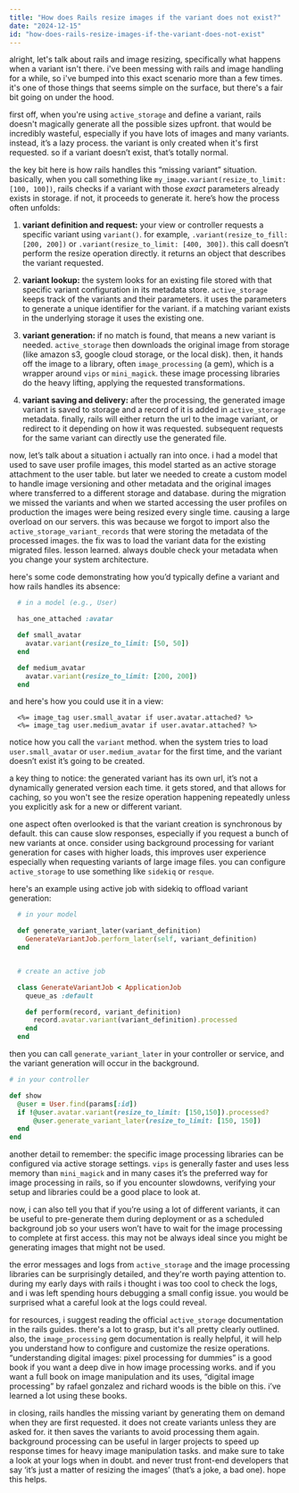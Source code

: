 ```yaml
---
title: "How does Rails resize images if the variant does not exist?"
date: "2024-12-15"
id: "how-does-rails-resize-images-if-the-variant-does-not-exist"
---
```


alright, let's talk about rails and image resizing, specifically what happens when a variant isn't there. i've been messing with rails and image handling for a while, so i've bumped into this exact scenario more than a few times. it's one of those things that seems simple on the surface, but there's a fair bit going on under the hood.

first off, when you're using `active_storage` and define a variant, rails doesn't magically generate all the possible sizes upfront. that would be incredibly wasteful, especially if you have lots of images and many variants. instead, it’s a lazy process. the variant is only created when it's first requested. so if a variant doesn’t exist, that’s totally normal.

the key bit here is how rails handles this “missing variant” situation. basically, when you call something like `my_image.variant(resize_to_limit: [100, 100])`, rails checks if a variant with those *exact* parameters already exists in storage. if not, it proceeds to generate it. here’s how the process often unfolds:

1.  **variant definition and request:** your view or controller requests a specific variant using `variant()`. for example, `.variant(resize_to_fill: [200, 200])` or `.variant(resize_to_limit: [400, 300])`. this call doesn’t perform the resize operation directly. it returns an object that describes the variant requested.

2.  **variant lookup:** the system looks for an existing file stored with that specific variant configuration in its metadata store. `active_storage` keeps track of the variants and their parameters. it uses the parameters to generate a unique identifier for the variant. if a matching variant exists in the underlying storage it uses the existing one.

3.  **variant generation:** if no match is found, that means a new variant is needed. `active_storage` then downloads the original image from storage (like amazon s3, google cloud storage, or the local disk). then, it hands off the image to a library, often `image_processing` (a gem), which is a wrapper around `vips` or `mini_magick`. these image processing libraries do the heavy lifting, applying the requested transformations.

4.  **variant saving and delivery:** after the processing, the generated image variant is saved to storage and a record of it is added in `active_storage` metadata. finally, rails will either return the url to the image variant, or redirect to it depending on how it was requested. subsequent requests for the same variant can directly use the generated file.

now, let’s talk about a situation i actually ran into once. i had a model that used to save user profile images, this model started as an active storage attachment to the user table. but later we needed to create a custom model to handle image versioning and other metadata and the original images where transferred to a different storage and database. during the migration we missed the variants and when we started accessing the user profiles on production the images were being resized every single time. causing a large overload on our servers. this was because we forgot to import also the `active_storage_variant_records` that were storing the metadata of the processed images. the fix was to load the variant data for the existing migrated files. lesson learned. always double check your metadata when you change your system architecture.

here's some code demonstrating how you’d typically define a variant and how rails handles its absence:

```ruby
  # in a model (e.g., User)

  has_one_attached :avatar

  def small_avatar
    avatar.variant(resize_to_limit: [50, 50])
  end

  def medium_avatar
    avatar.variant(resize_to_limit: [200, 200])
  end

```

and here's how you could use it in a view:

```erb
  <%= image_tag user.small_avatar if user.avatar.attached? %>
  <%= image_tag user.medium_avatar if user.avatar.attached? %>
```

notice how you call the `variant` method. when the system tries to load `user.small_avatar` or `user.medium_avatar` for the first time, and the variant doesn’t exist it’s going to be created.

a key thing to notice: the generated variant has its own url, it’s not a dynamically generated version each time. it gets stored, and that allows for caching, so you won't see the resize operation happening repeatedly unless you explicitly ask for a new or different variant.

one aspect often overlooked is that the variant creation is synchronous by default. this can cause slow responses, especially if you request a bunch of new variants at once. consider using background processing for variant generation for cases with higher loads, this improves user experience especially when requesting variants of large image files. you can configure `active_storage` to use something like `sidekiq` or `resque`.

here's an example using active job with sidekiq to offload variant generation:

```ruby
  # in your model

  def generate_variant_later(variant_definition)
    GenerateVariantJob.perform_later(self, variant_definition)
  end


  # create an active job

  class GenerateVariantJob < ApplicationJob
    queue_as :default

    def perform(record, variant_definition)
      record.avatar.variant(variant_definition).processed
    end
  end
```

then you can call `generate_variant_later` in your controller or service, and the variant generation will occur in the background.

```ruby
# in your controller

def show
  @user = User.find(params[:id])
  if !@user.avatar.variant(resize_to_limit: [150,150]).processed?
      @user.generate_variant_later(resize_to_limit: [150, 150])
  end
end
```

another detail to remember: the specific image processing libraries can be configured via active storage settings. `vips` is generally faster and uses less memory than `mini_magick` and in many cases it’s the preferred way for image processing in rails, so if you encounter slowdowns, verifying your setup and libraries could be a good place to look at.

now, i can also tell you that if you’re using a lot of different variants, it can be useful to pre-generate them during deployment or as a scheduled background job so your users won’t have to wait for the image processing to complete at first access. this may not be always ideal since you might be generating images that might not be used.

the error messages and logs from `active_storage` and the image processing libraries can be surprisingly detailed, and they're worth paying attention to. during my early days with rails i thought i was too cool to check the logs, and i was left spending hours debugging a small config issue. you would be surprised what a careful look at the logs could reveal.

for resources, i suggest reading the official `active_storage` documentation in the rails guides. there's a lot to grasp, but it's all pretty clearly outlined. also, the `image_processing` gem documentation is really helpful, it will help you understand how to configure and customize the resize operations. “understanding digital images: pixel processing for dummies” is a good book if you want a deep dive in how image processing works. and if you want a full book on image manipulation and its uses, “digital image processing” by rafael gonzalez and richard woods is the bible on this. i’ve learned a lot using these books.

in closing, rails handles the missing variant by generating them on demand when they are first requested. it does not create variants unless they are asked for. it then saves the variants to avoid processing them again. background processing can be useful in larger projects to speed up response times for heavy image manipulation tasks. and make sure to take a look at your logs when in doubt. and never trust front-end developers that say ‘it’s just a matter of resizing the images’ (that’s a joke, a bad one). hope this helps.
